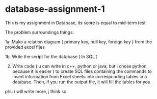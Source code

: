 # database-assignment-1

This is my assignment in Database, its score is equal to mid-term test

The problem surroundings things:

  1a. Make a relation diagram ( primary key, null key, foreign key ) from the provided excel files 

  1b. Write the script for the database ( In SQL )

2. Write code ( u can write in c++, python or java; but i chose python because it is easier ) to create SQL files containing the commands to insert information from Excel sheets into corresponding tables in a database. Then, if you run the output file, it will fill the tables for you.

p/s: i will write more, j think so

